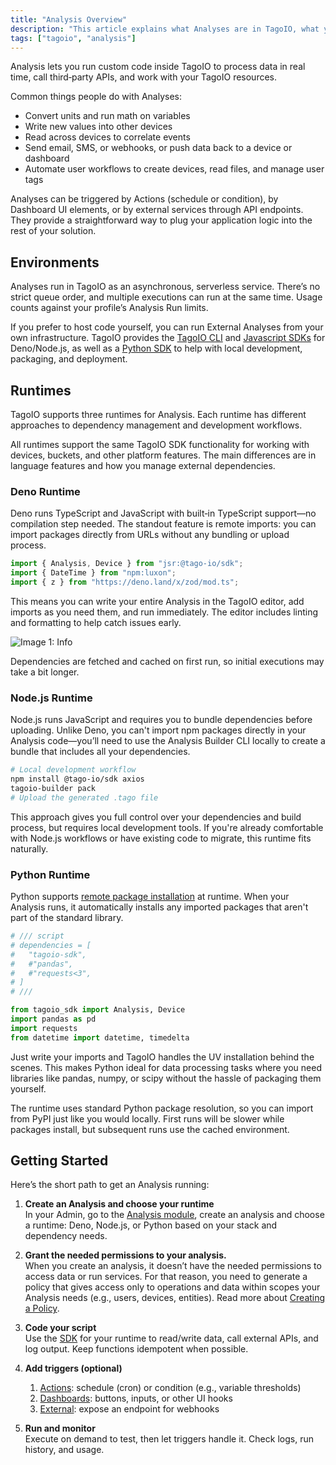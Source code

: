 ```yaml
---
title: "Analysis Overview"
description: "This article explains what Analyses are in TagoIO, what you can do with them, how they are triggered, and links to related documentation and examples."
tags: ["tagoio", "analysis"]
---
```

Analysis lets you run custom code inside TagoIO to process data in real time, call third‑party APIs, and work with your TagoIO resources.

Common things people do with Analyses:
- Convert units and run math on variables
- Write new values into other devices
- Read across devices to correlate events
- Send email, SMS, or webhooks, or push data back to a device or dashboard
- Automate user workflows to create devices, read files, and manage user tags

Analyses can be triggered by Actions (schedule or condition), by Dashboard UI elements, or by external services through API endpoints. They provide a straightforward way to plug your application logic into the rest of your solution.

<YouTube videoId="ZlcvyjCQNn8" title="Running Analysis on IoT Devices" />

## Environments
Analyses run in TagoIO as an asynchronous, serverless service. There’s no strict queue order, and multiple executions can run at the same time. Usage counts against your profile’s Analysis Run limits.

If you prefer to host code yourself, you can run External Analyses from your own infrastructure. TagoIO provides the [TagoIO CLI](https://github.com/tago-io/tagoio-cli) and [Javascript SDKs](/docs/tagoio/sdk/nodejs-sdk) for Deno/Node.js, as well as a [Python SDK](/docs/tagoio/sdk/python-sdk) to help with local development, packaging, and deployment.

## Runtimes
TagoIO supports three runtimes for Analysis. Each runtime has different approaches to dependency management and development workflows.

All runtimes support the same TagoIO SDK functionality for working with devices, buckets, and other platform features. The main differences are in language features and how you manage external dependencies.

### Deno Runtime
Deno runs TypeScript and JavaScript with built‑in TypeScript support—no compilation step needed. The standout feature is remote imports: you can import packages directly from URLs without any bundling or upload process.

```ts
import { Analysis, Device } from "jsr:@tago-io/sdk";
import { DateTime } from "npm:luxon";
import { z } from "https://deno.land/x/zod/mod.ts";
```

This means you can write your entire Analysis in the TagoIO editor, add imports as you need them, and run immediately. The editor includes linting and formatting to help catch issues early.

![Image 1: Info](/docs_imagem/tagoio/info-8.png)

Dependencies are fetched and cached on first run, so initial executions may take a bit longer.

### Node.js Runtime
Node.js runs JavaScript and requires you to bundle dependencies before uploading. Unlike Deno, you can't import npm packages directly in your Analysis code—you’ll need to use the Analysis Builder CLI locally to create a bundle that includes all your dependencies.

```bash
# Local development workflow
npm install @tago-io/sdk axios
tagoio-builder pack
# Upload the generated .tago file
```

This approach gives you full control over your dependencies and build process, but requires local development tools. If you're already comfortable with Node.js workflows or have existing code to migrate, this runtime fits naturally.

### Python Runtime
Python supports [remote package installation](https://docs.astral.sh/uv/guides/scripts/#declaring-script-dependencies) at runtime. When your Analysis runs, it automatically installs any imported packages that aren't part of the standard library.

```python
# /// script
# dependencies = [
#   "tagoio-sdk",
#   #"pandas",
#   #"requests<3",
# ]
# ///

from tagoio_sdk import Analysis, Device
import pandas as pd
import requests
from datetime import datetime, timedelta
```

Just write your imports and TagoIO handles the UV installation behind the scenes. This makes Python ideal for data processing tasks where you need libraries like pandas, numpy, or scipy without the hassle of packaging them yourself.

The runtime uses standard Python package resolution, so you can import from PyPI just like you would locally. First runs will be slower while packages install, but subsequent runs use the cached environment.

## Getting Started
Here’s the short path to get an Analysis running:

1. **Create an Analysis and choose your runtime**  
   In your Admin, go to the [Analysis module](https://admin.tago.io/analysis), create an analysis and choose a runtime: Deno, Node.js, or Python based on your stack and dependency needs.

2. **Grant the needed permissions to your analysis.**  
   When you create an analysis, it doesn’t have the needed permissions to access data or run services. For that reason, you need to generate a policy that gives access only to operations and data within scopes your Analysis needs (e.g., users, devices, entities). Read more about [Creating a Policy](/docs/tagoio/tagorun/access-management/creating-a-policy).

3. **Code your script**  
   Use the [SDK](/docs/tagoio/sdk/) for your runtime to read/write data, call external APIs, and log output. Keep functions idempotent when possible.

4. **Add triggers (optional)**  
   1. [Actions](/docs/tagoio/actions/): schedule (cron) or condition (e.g., variable thresholds)  
   2. [Dashboards](/docs/tagoio/dashboards/): buttons, inputs, or other UI hooks  
   3. [External](/docs/tagoio/analysis/running-analysis-as-external-using-nodejs): expose an endpoint for webhooks

5. **Run and monitor**  
   Execute on demand to test, then let triggers handle it. Check logs, run history, and usage.
